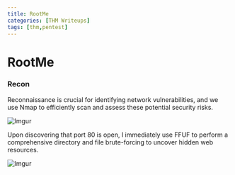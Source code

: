 ```yaml
---
title: RootMe
categories: [THM Writeups]
tags: [thm,pentest]
---
```

# RootMe

### Recon 
Reconnaissance is crucial for identifying network vulnerabilities, and we use Nmap to efficiently scan and assess these potential security risks.

![Imgur](https://i.imgur.com/YOhMTDk.png)

Upon discovering that port 80 is open, I immediately use FFUF to perform a comprehensive directory and file brute-forcing to uncover hidden web resources.

![Imgur](https://i.imgur.com/ssuDq8V.png)